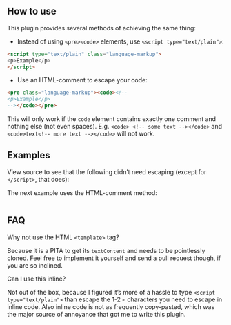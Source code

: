 <section>

# How to use

This plugin provides several methods of achieving the same thing:

- Instead of using `<pre><code>` elements, use `<script type="text/plain">`:

```html
<script type="text/plain" class="language-markup">
<p>Example</p>
</script>
```

- Use an HTML-comment to escape your code:

```html
<pre class="language-markup"><code><!--
<p>Example</p>
--></code></pre>
```

This will only work if the `code` element contains exactly one comment and nothing else (not even spaces). E.g. `<code> <!-- some text --></code>` and `<code>text<!-- more text --></code>` will not work.

</section>

<section>

# Examples

View source to see that the following didn’t need escaping (except for <code>&lt;/script></code>, that does):

<script type="text/plain"><!DOCTYPE html>
<html lang="en">
<head>

	<meta charset="utf-8" />
	<link rel="icon" href="https://prismjs.com/assets/favicon.png" />
	<title>Keep markup ▲ Prism plugins</title>
	<base href=".." />
	<link rel="stylesheet" href="https://prismjs.com/assets/style.css" />
	<link rel="stylesheet" href="https://dev.prismjs.com/themes/prism.css" />

</head>
<body class="language-markup">

<header>
	<h2>Unescaped markup</h2>
	<p>Write markup without having to escape anything.</p>
</header>

<section>
	<h1>How to use</h1>
	<p>Instead of using <code>&lt;pre>&lt;code></code> elements, use <code>&lt;script type="text/plain"></code>:</p>
</section>

<section>
	<h1>FAQ</h1>

	<p>Why not use the HTML <code>&lt;template></code> tag?</p>

	<p>Because it is a PITA to get its <code>textContent</code> and needs to be pointlessly cloned.
		Feel free to implement it yourself and send a pull request though, if you are so inclined.</p>

	<p>Can I use this inline?</p>

	<p>Not out of the box, because I figured it’s more of a hassle to type <code>&lt;script type="text/plain"></code> than escape the 1-2 <code>&lt;</code> characters you need to escape in inline code.
	Also inline code is not as frequently copy-pasted, which was the major source of annoyance that got me to write this plugin.</p>
</section>

<section>
	<h1>Examples</h1>

	<p>With <code>&lt;script type="text/plain"></code>:</p>

	<script type="text/plain"><div><span>Foo</span></div>&lt;/script>
</section>

<script src="https://dev.prismjs.com/prism.js">&lt;/script>
<script src="unescaped-markup/prism-unescaped-markup.js">&lt;/script>

</body>
</html></script>

<p>The next example uses the HTML-comment method:</p>

<pre><code><!--<!DOCTYPE html>
<html lang="en">
<head>

	<meta charset="utf-8" />
	<link rel="icon" href="https://prismjs.com/assets/favicon.png" />
	<title>Keep markup ▲ Prism plugins</title>
	<base href=".." />
	<link rel="stylesheet" href="https://prismjs.com/assets/style.css" />
	<link rel="stylesheet" href="https://dev.prismjs.com/themes/prism.css" />

</head>
<body class="language-markup">

<header>
	<h2>Unescaped markup</h2>
	<p>Write markup without having to escape anything.</p>
</header>

<section>
	<h1>How to use</h1>
	<p>Instead of using <code>&lt;pre>&lt;code></code> elements, use <code>&lt;script type="text/plain"></code>:</p>
</section>

<section>
	<h1>FAQ</h1>

	<p>Why not use the HTML <code>&lt;template></code> tag?</p>

	<p>Because it is a PITA to get its <code>textContent</code> and needs to be pointlessly cloned.
		Feel free to implement it yourself and send a pull request though, if you are so inclined.</p>

	<p>Can I use this inline?</p>

	<p>Not out of the box, because I figured it’s more of a hassle to type <code>&lt;script type="text/plain"></code> than escape the 1-2 <code>&lt;</code> characters you need to escape in inline code.
	Also inline code is not as frequently copy-pasted, which was the major source of annoyance that got me to write this plugin.</p>
</section>

<section>
	<h1>Examples</h1>

	<p>With <code>&lt;script type="text/plain"></code>:</p>

	<script type="text/plain"><div><span>Foo</span></div></script>
</section>

<script src="https://dev.prismjs.com/prism.js"></script>
<script src="unescaped-markup/prism-unescaped-markup.js"></script>

</body>
</html>--></code></pre>

</section>

<section>

# FAQ

Why not use the HTML `<template>` tag?

Because it is a PITA to get its `textContent` and needs to be pointlessly cloned. Feel free to implement it yourself and send a pull request though, if you are so inclined.

Can I use this inline?

Not out of the box, because I figured it’s more of a hassle to type `<script type="text/plain">` than escape the 1-2 `<` characters you need to escape in inline code. Also inline code is not as frequently copy-pasted, which was the major source of annoyance that got me to write this plugin.

</section>
